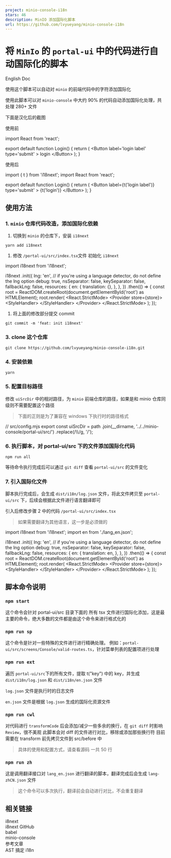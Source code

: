 ```yaml
---
project: minio-console-i18n
stars: 46
description: MinIO 添加国际化脚本
url: https://github.com/lvyueyang/minio-console-i18n
---
```


将 `MinIo` 的 `portal-ui` 中的代码进行自动国际化的脚本
======================================

English Doc

使用这个脚本可以自动对 `minio` 的前端代码中的字符添加国际化

使用此脚本可以对 `minio-console` 中大约 90% 的代码自动添加国际化处理，共处理 280+ 文件

下面是汉化后的截图

使用前

import React from 'react';

export default function Login() {
  return (
    <Button
      label\='login label'
      type\='submit'
    \>
      login
    </Button\>
  );
}

使用后

import { t } from 'i18next';
import React from 'react';

export default function Login() {
  return (
    <Button
      label\={t('login label')}
      type\='submit'
    \>
      {t('login')}
    </Button\>
  );
}

使用方法
----

### 1\. `minio` 仓库代码改造，添加国际化依赖

1.  切换到 `minio` 的仓库下，安装 `i18next`

```
yarn add i18next
```

1.  修改 `/portal-ui/src/index.tsx`文件 初始化 `i18next`

import i18next from 'i18next';

i18next
  .init({
    lng: 'en', // if you're using a language detector, do not define the lng option
    debug: true,
    nsSeparator: false,
    keySeparator: false,
    fallbackLng: false,
    resources: {
      en: {
        translation: {},
      },
    },
  })
  .then(() \=> {
    const root \= ReactDOM.createRoot(document.getElementById('root') as HTMLElement);
    root.render(
      <React.StrictMode\>
        <Provider store\={store}\>
          <StyleHandler\>
            <MainRouter />
          </StyleHandler\>
        </Provider\>
      </React.StrictMode\>
    );
  });

1.  将上面的修改部分提交 commit

```
git commit -m 'feat: init i18next'
```

### 3\. clone 这个仓库

```
git clone https://github.com/lvyueyang/minio-console-i18n.git
```

### 4\. 安装依赖

```
yarn
```

### 5\. 配置目标路径

修改 `uiSrcDir` 中的相对路径，为 `minio` 前端仓库的路径，如果是和 minio 仓库同级则不需要配置这个路径

> 下面的正则是为了兼容在 windows 下执行时的路径格式

// src/config.mjs
export const uiSrcDir \= path
  .join(\_\_dirname, '../../minio-console/portal-ui/src/')
  .replace(/\\\\/g, '/');

### 6\. 执行脚本，对 portal-ui/src 下的文件添加国际化代码

```
npm run all
```

等待命令执行完成后可以通过 `git diff` 查看 `portal-ui/src` 的文件变化

### 7\. 引入国际化文件

脚本执行完成后，会生成 `dist/i18n/log.json` 文件，将此文件拷贝至 `portal-ui/src` 下，后续会根据此文件进行语言翻译即可

引入后修改步骤 2 中的代码 `/portal-ui/src/index.tsx`

> 如果需要翻译为其他语言，这一步是必须做的

import i18next from 'i18next';
import en from './lang\_en.json';

i18next
  .init({
    lng: 'en', // if you're using a language detector, do not define the lng option
    debug: true,
    nsSeparator: false,
    keySeparator: false,
    fallbackLng: false,
    resources: {
      en: {
        translation: en,
      },
    },
  })
  .then(() \=> {
    const root \= ReactDOM.createRoot(document.getElementById('root') as HTMLElement);
    root.render(
      <React.StrictMode\>
        <Provider store\={store}\>
          <StyleHandler\>
            <MainRouter />
          </StyleHandler\>
        </Provider\>
      </React.StrictMode\>
    );
  });

脚本命令说明
------

### `npm start`

这个命令会针对 portal-ui/src 目录下面的 所有 tsx 文件进行国际化添加，这是最主要的命令，绝大多数的文件都是由这个命令来进行格式化的

### `npm run sp`

这个命令是针对一些特殊的文件进行进行精确处理。 例如：`portal-ui/src/screens/Console/valid-routes.ts`，针对菜单列表的配置项进行处理

### `npm run ext`

遍历 `portal-ui/src`下的所有文件，提取 t("key") 中的 key，并生成`dist/i18n/log.json` 和 `dist/i18n/en.json` 文件

`log.json` 文件是执行时的日志文件

`en.json` 文件是根据 `log.json` 生成的国际化资源文件

### `npm run cwl`

对代码进行 `transformCode` 后会添加/减少一些多余的换行，在 `git diff` 时影响 `Review`，很不美观 此脚本会对 diff 的文件进行对比，移除或添加那些换行符 目前需要在 transform 前先拷贝文件到 src/before 中

> 具体的使用和配置方式，请查看源码 一共 50 行

### `npm run zh`

这是调用翻译接口对 `lang_en.json` 进行翻译的脚本，翻译完成后会生成 `lang-zhCN.json` 文件

> 这个命令可以多次执行，翻译前会自动进行对比，不会重复翻译

相关链接
----

i8next  
i8next GitHub  
babel  
minio-console  
参考文章  
AST 搞定 i18n
